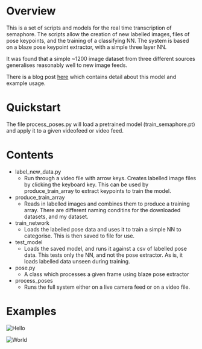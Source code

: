 # Overview

This is a set of scripts and models for the real time transcription of semaphore. The scripts allow the creation of new labelled images, files of pose keypoints, and the training of a classifying NN. The system is based on a blaze pose keypoint extractor, with a simple three layer NN.

It was found that a simple ~1200 image dataset from three different sources generalises reasonably well to new image feeds.

There is a blog post [here](https://www.seoirse.net/posts/transcribing-semaphore) which contains detail about this model and example usage.

# Quickstart

The file process_poses.py will load a pretrained model (train_semaphore.pt) and apply it to a given videofeed or video feed.

# Contents

- label_new_data.py
    - Run through a video file with arrow keys. Creates labelled image files by clicking the keyboard key. This can be used by produce_train_array to extract keypoints to train the model.
- produce_train_array
    - Reads in labelled images and combines them to produce a training array. There are different naming conditins for the downloaded datasets, and my dataset.   
- train_network
    - Loads the labelled pose data and uses it to train a simple NN to categorise. This is then saved to file for use.
- test_model
    - Loads the saved model, and runs it against a csv of labelled pose data. This tests only the NN, and not the pose extractor. As is, it loads labelled data unseen during training.
- pose.py
    - A class which processes a given frame using blaze pose extractor
- process_poses
    - Runs the full system either on a live camera feed or on a video file.

# Examples

![Hello](https://github.com/seoirsem/semaphore/blob/main/Images/charlotte_world.gif "Hello")

![World](https://github.com/seoirsem/semaphore/blob/main/Images/seoirse_hello.gif "World")
